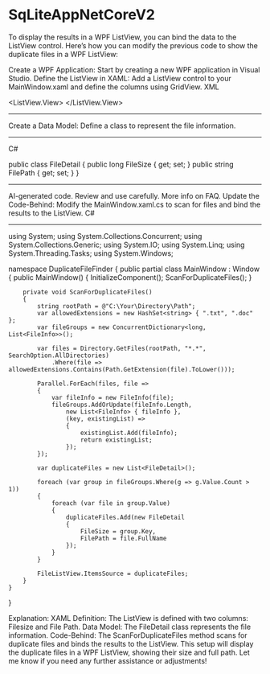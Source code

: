 # SqLiteAppNetCoreV2

To display the results in a WPF ListView, you can bind the data to the ListView control. Here’s how you can modify the previous code to show the duplicate files in a WPF ListView:

Create a WPF Application: Start by creating a new WPF application in Visual Studio.
Define the ListView in XAML:
Add a ListView control to your MainWindow.xaml and define the columns using GridView.
XML

<Window x:Class="DuplicateFileFinder.MainWindow"
        xmlns="http://schemas.microsoft.com/winfx/2006/xaml/presentation"
        xmlns:x="http://schemas.microsoft.com/winfx/2006/xaml"
        Title="Duplicate File Finder" Height="450" Width="800">
    <Grid>
        <ListView Name="FileListView" Margin="10">
            <ListView.View>
                <GridView>
                    <GridViewColumn Header="Filesize" DisplayMemberBinding="{Binding FileSize}" Width="100"/>
                    <GridViewColumn Header="File Path" DisplayMemberBinding="{Binding FilePath}" Width="600"/>
                </GridView>
            </ListView.View>
        </ListView>
    </Grid>
</Window>


------------------



Create a Data Model:
Define a class to represent the file information.


------------------


C#

public class FileDetail
{
    public long FileSize { get; set; }
    public string FilePath { get; set; }
}

------------------

AI-generated code. Review and use carefully. More info on FAQ.
Update the Code-Behind:
Modify the MainWindow.xaml.cs to scan for files and bind the results to the ListView.
C#

------------------


using System;
using System.Collections.Concurrent;
using System.Collections.Generic;
using System.IO;
using System.Linq;
using System.Threading.Tasks;
using System.Windows;

namespace DuplicateFileFinder
{
    public partial class MainWindow : Window
    {
        public MainWindow()
        {
            InitializeComponent();
            ScanForDuplicateFiles();
        }

        private void ScanForDuplicateFiles()
        {
            string rootPath = @"C:\Your\Directory\Path";
            var allowedExtensions = new HashSet<string> { ".txt", ".doc" };
            var fileGroups = new ConcurrentDictionary<long, List<FileInfo>>();

            var files = Directory.GetFiles(rootPath, "*.*", SearchOption.AllDirectories)
                .Where(file => allowedExtensions.Contains(Path.GetExtension(file).ToLower()));

            Parallel.ForEach(files, file =>
            {
                var fileInfo = new FileInfo(file);
                fileGroups.AddOrUpdate(fileInfo.Length,
                    new List<FileInfo> { fileInfo },
                    (key, existingList) =>
                    {
                        existingList.Add(fileInfo);
                        return existingList;
                    });
            });

            var duplicateFiles = new List<FileDetail>();

            foreach (var group in fileGroups.Where(g => g.Value.Count > 1))
            {
                foreach (var file in group.Value)
                {
                    duplicateFiles.Add(new FileDetail
                    {
                        FileSize = group.Key,
                        FilePath = file.FullName
                    });
                }
            }

            FileListView.ItemsSource = duplicateFiles;
        }
    }
}

Explanation:
XAML Definition: The ListView is defined with two columns: Filesize and File Path.
Data Model: The FileDetail class represents the file information.
Code-Behind: The ScanForDuplicateFiles method scans for duplicate files and binds the results to the ListView.
This setup will display the duplicate files in a WPF ListView, showing their size and full path. Let me know if you need any further assistance or adjustments!


